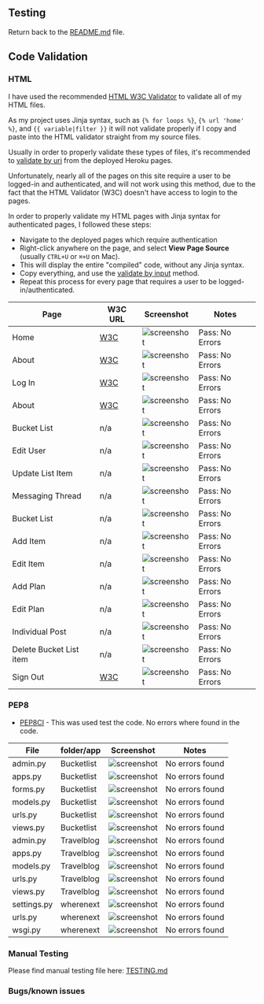 ## Testing

Return back to the [README.md](README.md) file.

## Code Validation

### HTML

I have used the recommended [HTML W3C Validator](https://validator.w3.org) to validate all of my HTML files.

As my project uses Jinja syntax, such as `{% for loops %}`, `{% url 'home' %}`, and `{{ variable|filter }}`
it will not validate properly if I copy and paste into the HTML validator straight from my source files.

Usually in order to properly validate these types of files, it's recommended to
[validate by uri](https://validator.w3.org/#validate_by_uri) from the deployed Heroku pages.

Unfortunately, nearly all of the pages on this site require a user to be logged-in and authenticated,
and will not work using this method, due to the fact that the HTML Validator (W3C) doesn't have
access to login to the pages.

In order to properly validate my HTML pages with Jinja syntax for authenticated pages, I followed these steps:

- Navigate to the deployed pages which require authentication
- Right-click anywhere on the page, and select **View Page Source** (usually `CTRL+U` or `⌘+U` on Mac).
- This will display the entire "compiled" code, without any Jinja syntax.
- Copy everything, and use the [validate by input](https://validator.w3.org/#validate_by_input) method.
- Repeat this process for every page that requires a user to be logged-in/authenticated.

| Page | W3C URL | Screenshot | Notes |
| --- | --- | --- | --- |
| Home | [W3C](https://validator.w3.org/nu/?doc=https%3A%2F%2Fpp4-where-next.herokuapp.com%2F) | ![screenshot](docs/testing/w3-html/index-base.png) | Pass: No Errors |
| About | [W3C](https://validator.w3.org/nu/?doc=https%3A%2F%2Fpp4-where-next.herokuapp.com%2Fabout%2F) | ![screenshot](docs/testing/w3-html/about.png.png) | Pass: No Errors |
| Log In | [W3C](https://validator.w3.org/nu/?doc=https%3A%2F%2Ftribe.herokuapp.com%2Faccounts%2Flogin%2F) | ![screenshot](documentation/testing/html-validation-sign-in.png) | Pass: No Errors |
| About | [W3C](https://validator.w3.org/nu/?doc=https%3A%2F%2Ftribe.herokuapp.com%2Faccounts%2Fpassword%2Freset%2F) | ![screenshot](documentation/testing/html-validation-forgot-password.png) | Pass: No Errors |
| Bucket List | n/a | ![screenshot](docs/testing/w3-html/bucketlist.pngg) | Pass: No Errors |
| Edit User | n/a | ![screenshot](docs/testing/w3-html/edit-user.png) | Pass: No Errors |
| Update List Item | n/a | ![screenshot](docs/testing/w3-html/update-list-item.png) | Pass: No Errors |
| Messaging Thread | n/a | ![screenshot](documentation/testing/html-validation-message-thread.png) | Pass: No Errors |
| Bucket List | n/a | ![screenshot](documentation/testing/html-validation-create-thread.png) | Pass: No Errors |
| Add Item | n/a | ![screenshot](documentation/testing/html-validation-user-profile.png) | Pass: No Errors |
| Edit Item| n/a | ![screenshot](documentation/testing/html-validation-other-profile.png) | Pass: No Errors |
| Add Plan | n/a | ![screenshot](documentation/testing/html-validation-edit-profile.png) | Pass: No Errors |
| Edit Plan | n/a | ![screenshot](documentation/testing/html-validation-followers-list.png) | Pass: No Errors |
| Individual Post | n/a | ![screenshot](documentation/testing/html-validation-individual-post.png) | Pass: No Errors |
| Delete Bucket List item | n/a | ![screenshot](documentation/testing/html-validation-delete-post.png) | Pass: No Errors ||
| Sign Out | [W3C](https://validator.w3.org/nu/?doc=https%3A%2F%2Fpp4-where-next.herokuapp.com%2Faccounts%2Flogout%2F) | ![screenshot](docs/testing/w3-html/log-out.pngpng) | Pass: No Errors |

### PEP8

- [PEP8CI](https://pep8ci.herokuapp.com/) - This was used test the code. No errors where found in the code. 

| File | folder/app | Screenshot | Notes |
| --- | --- | --- | --- |
| admin.py | Bucketlist | ![screenshot](/docs/testing/pep8/pep8-bucketlist-admin.png) | No errors found |
| apps.py | Bucketlist | ![screenshot](/docs/testing/pep8/pep8-bucketlist-apps.png) | No errors found |
| forms.py | Bucketlist | ![screenshot](/docs/testing/pep8/pep8-bucketlist-forms.png) | No errors found |
| models.py | Bucketlist | ![screenshot](/docs/testing/pep8/pep8-bucketlist-models.png) | No errors found |
| urls.py | Bucketlist | ![screenshot](/docs/testing/pep8/pep8-bucketlist-urls.png) | No errors found |
| views.py | Bucketlist | ![screenshot](/docs/testing/pep8/pep8-bucketlist-views.png) | No errors found |
| admin.py | Travelblog | ![screenshot](/docs/testing/pep8/pep8-travelblog-admin.png) | No errors found |
| apps.py | Travelblog | ![screenshot](/docs/testing/pep8/pep8-travelblog-apps.png) | No errors found |
| models.py | Travelblog | ![screenshot](/docs/testing/pep8/pep8-travelblog-models.png) | No errors found |
| urls.py | Travelblog | ![screenshot](/docs/testing/pep8/pep8-travelblog-urls.png) | No errors found |
| views.py | Travelblog | ![screenshot](/docs/testing/pep8/pep8-travelblog-views.png) | No errors found |
| settings.py | wherenext | ![screenshot](/docs/testing/pep8/pep8-wherenext-settings.png) | No errors found |
| urls.py | wherenext | ![screenshot](/docs/testing/pep8/pep8-wherenext-urls.png) | No errors found |
| wsgi.py | wherenext | ![screenshot](/docs/testing/pep8/pep8-wherenext-wsgi.png) | No errors found |


### Manual Testing

Please find manual testing file here: [TESTING.md](/TESTING.md)

### Bugs/known issues